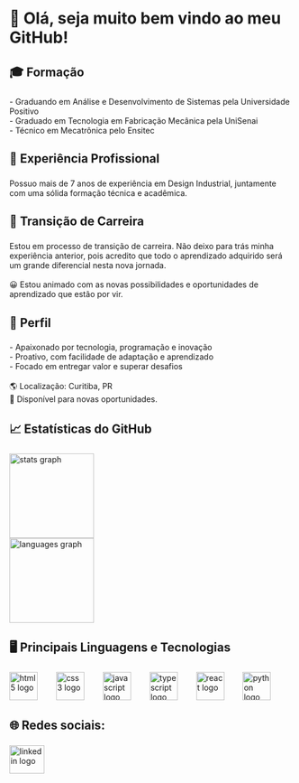 <h1 align="left">🎯 Olá, seja muito bem vindo ao meu GitHub!</h1>

###

<h2 align="left">🎓 Formação</h2>

###

<p align="left">- Graduando em Análise e Desenvolvimento de Sistemas pela Universidade Positivo<br>- Graduado em Tecnologia em Fabricação Mecânica pela UniSenai<br>- Técnico em Mecatrônica pelo Ensitec</p>

###

<h2 align="left">💼 Experiência Profissional</h2>

###

<p align="left">Possuo mais de 7 anos de experiência em Design Industrial, juntamente com uma sólida formação técnica e acadêmica.</p>

###

<h2 align="left">🔄 Transição de Carreira</h2>

###

<p align="left">Estou em processo de transição de carreira. Não deixo para trás minha experiência anterior, pois acredito que todo o aprendizado adquirido será um grande diferencial nesta nova jornada.<br><br>😀 Estou animado com as novas possibilidades e oportunidades de aprendizado que estão por vir.</p>

###

<h2 align="left">🚀 Perfil</h2>

###

<p align="left">- Apaixonado por tecnologia, programação e inovação<br>- Proativo, com facilidade de adaptação e aprendizado<br>- Focado em entregar valor e superar desafios<br><br>🌎 Localização: Curitiba, PR<br>🔗 Disponível para novas oportunidades.</p>

###

<h2 align="left">📈 Estatísticas do GitHub</h2>

###

<div align="left">
  <img src="https://github-readme-stats.vercel.app/api?username=Alexandre2552&hide_title=false&hide_rank=true&show_icons=true&include_all_commits=true&count_private=true&disable_animations=false&theme=dracula&locale=en&hide_border=false" height="150" alt="stats graph" /> <br>
  <img src="https://github-readme-stats.vercel.app/api/top-langs?username=Alexandre2552&locale=en&hide_title=false&layout=compact&card_width=320&langs_count=5&theme=dracula&hide_border=false" height="150" alt="languages graph"  />
</div>

###

<h2 align="left">🖥️ Principais Linguagens e Tecnologias</h2>

###

<div align="left">
  <img src="https://cdn.jsdelivr.net/gh/devicons/devicon/icons/html5/html5-original.svg" height="50" alt="html5 logo"  />
  <img width="25" />
  <img src="https://cdn.jsdelivr.net/gh/devicons/devicon/icons/css3/css3-original.svg" height="50" alt="css3 logo"  />
  <img width="25" />
  <img src="https://cdn.jsdelivr.net/gh/devicons/devicon/icons/javascript/javascript-original.svg" height="50" alt="javascript logo"  />
  <img width="25" />
  <img src="https://cdn.jsdelivr.net/gh/devicons/devicon/icons/typescript/typescript-original.svg" height="50" alt="typescript logo"  />
  <img width="25" />
  <img src="https://cdn.jsdelivr.net/gh/devicons/devicon/icons/react/react-original.svg" height="50" alt="react logo"  />
  <img width="25" />
  <img src="https://cdn.jsdelivr.net/gh/devicons/devicon/icons/python/python-original.svg" height="50" alt="python logo"  />
</div>

###

<h2 align="left">🌐 Redes sociais:</h2>

###

<div align="left">
  <img src="https://raw.githubusercontent.com/maurodesouza/profile-readme-generator/master/src/assets/icons/social/linkedin/default.svg" width="62" height="50" alt="linkedin logo"  />
</div>

###
